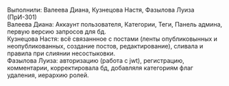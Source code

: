 Выполнили: Валеева Диана, Кузнецова Настя, Фазылова Луиза (ПрИ-301) <br/>
Валеева Диана: Аккаунт пользователя, Категории, Теги, Панель админа, первую версию запросов для бд. <br/>
Кузнецова Настя: всё связаннное с постами (ленты опубликовынных и неопубликованных, создание постов, редактирование), сливала и правила при слиянии несостыковки. <br/>
Фазылова Луиза: авторизацию (работа с jwt), регистрацию, комментарии, корректировала бд, добавляля категориям флаг удаления, иерархию ролей. <br/>
